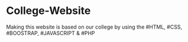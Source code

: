 # College-Website
Making this website is based on our college by using the   #HTML, #CSS, #BOOSTRAP, #JAVASCRIPT &amp; #PHP
